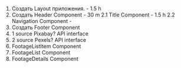 1. Создать Layout приложения. - 1.5 h
2. Создать Header Component - 30 m
2.1 Title Component - 1.5 h
2.2 Navigation Component - 
3. Создать Footer Component
4. 1 source Pixabay? API interface
5. 2 source Pexels? API interface
6. FootageListItem Component
7. FootageList Component
8. FootageDetails Component
